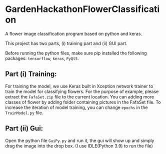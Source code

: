 # GardenHackathonFlowerClassification
A flower image classification program based on python and keras.

This project has two parts, (i) training part and (ii) GUI part.

Before running the python files, make sure pip installed the following packages: `tensorflow`, `keras`, `PyQt5`.

## Part (i) Training:

For training the model, we use Keras built in Xception network trainer to train the model for classifying flowers. For the purpose of example, please extract the `FafaSet.zip` file to the current location.
You can adding more classes of flower by adding folder containing pictures in the FafaSet file. To increase the iteration of model training, you can change `epochs` in the `TrainModel.py` file.

## Part (ii) Gui:

Open the python file `GuiPy.py` and run it, the gui will show up and simply drag the image into the drop box. (I use IDLE(Python 3.9) to run the file)
